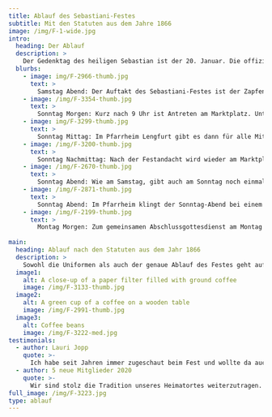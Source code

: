 ```yaml
---
title: Ablauf des Sebastiani-Festes
subtitle: Mit den Statuten aus dem Jahre 1866
image: /img/F-1-wide.jpg
intro:
  heading: Der Ablauf
  description: >
    Der Gedenktag des heiligen Sebastian ist der 20. Januar. Die offizielle Zeremonie beginnt immer am Samstag des Wochenendes, das dem Gedenktag am nächsten ist. Das nächste Sebastiani-Fest beginnt am Samstag, den 23.01.2021 und endet am Montag, den 25.1.2021.
  blurbs:
    - image: img/F-2966-thumb.jpg
      text: >
        Samstag Abend: Der Auftakt des Sebastiani-Festes ist der Zapfenstreich mit Fackelzug durch das Altort. Im Anschluss gibt es einen gemütlichen Abend mit Hausmannskost im Pfarrheim Lengfurt.
    - image: /img/F-3354-thumb.jpg
      text: >
        Sonntag Morgen: Kurz nach 9 Uhr ist Antreten am Marktplatz. Unter Musikbegleitung wird dann in voller Montour mit Gehrock, Zylinder und Gewehren in die Kirche marschiert. Gemeinsam wird der Festgottesdienst zelebriert.
    - image: img/F-3299-thumb.jpg
      text: > 
        Sonntag Mittag: Im Pfarrheim Lengfurt gibt es dann für alle Mittagessen. Im Anschluss, gegen 14 Uhr, ist dann wieder Antreten am Marktplatz. Von dort geht es dann zur Festandacht in die Kirche.
    - image: /img/F-3200-thumb.jpg
      text: >
        Sonntag Nachmittag: Nach der Festandacht wird wieder am Marktplatz aufmarschiert. Die Sebastiani-Gemeinschaft bildet ein Karree (Aufstellung im Viereck) um den Fähnrich. Dieser schwenkt dann zu dem Lied "Über den Wellen" die Vereinsfahne zum Höhepunkt des Festes.
    - image: /img/F-2670-thumb.jpg
      text: >
        Sonntag Abend: Wie am Samstag, gibt auch am Sonntag noch einmal Zapfenstreich mit Fackelzug durchs Altort. Im Anschluss geht es dann zum Festkonzert ins Pfarrheim.
    - image: /img/F-2871-thumb.jpg
      text: >
        Sonntag Abend: Im Pfarrheim klingt der Sonntag-Abend bei einem Festkonzenert der Musikkappelle Lengfurt aus. Es gibt auch wieder warmes Essen und Getränke. Während des Festkonzertes finden ebenfalls die Ehrungen verdienter Vereinsmitglieder statt.
    - image: /img/F-2199-thumb.jpg
      text: >
        Montag Morgen: Zum gemeinsamen Abschlussgottesdienst am Montag treffen sich die Teilnehmer wieder am Marktplatz. Diesmal nur mit Zylinder. Der Gottesdienst ist den Verstorbenen des Vereins gewidmet. Im Anschluss endet das Fest mit der Kassenablage im Pfarrheim Lengfurt.
    
main:
  heading: Ablauf nach den Statuten aus dem Jahr 1866
  description: >
    Sowohl die Uniformen als auch der genaue Ablauf des Festes geht auf die Statuten aus dem Jahr 1866 zurück. Damals wurde der Ablauf im Detail niedergeschrieben und bis heute durchgeführt. Uniformen und Ausrüstung wurde natürlich im Laufe der Zeit überarbeitet oder ergänzt. Die Gehröcke zum Beispiel kommen aus einer Zeit als eine Körpergröße von 1,80 Meter als außergewöhnlich groß galt.
  image1:
    alt: A close-up of a paper filter filled with ground coffee
    image: /img/F-3133-thumb.jpg
  image2:
    alt: A green cup of a coffee on a wooden table
    image: /img/F-2991-thumb.jpg
  image3:
    alt: Coffee beans
    image: /img/F-3222-med.jpg
testimonials:
  - author: Lauri Jopp
    quote: >-
      Ich habe seit Jahren immer zugeschaut beim Fest und wollte da auch mitmachen.
  - author: 5 neue Mitglieder 2020
    quote: >-
      Wir sind stolz die Tradition unseres Heimatortes weiterzutragen.
full_image: /img/F-3223.jpg
type: ablauf
---
```

